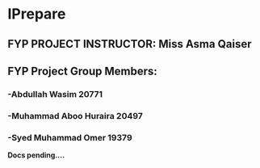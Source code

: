 # IPrepare

## FYP PROJECT INSTRUCTOR: Miss Asma Qaiser

## FYP Project Group Members:
### -Abdullah Wasim 20771
### -Muhammad Aboo Huraira 20497
### -Syed Muhammad Omer 19379

**Docs pending....**

